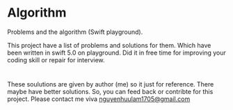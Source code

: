 # Algorithm
Problems and the algorithm (Swift playground).

This project have a list of problems and solutions for them. Which have been written in swift 5.0 on playground.
Did it in free time for improving your coding skill or repair for interview. 
#
These soulutions are given by author (me) so it just for reference. There maybe have better solutions. So, you can feed back or contribte for this project. 
Please contact me viva nguyenhuulam1705@gmail.com
